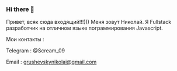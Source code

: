 ### Hi there 👋

Привет, всяк сюда входящий!!!))) 
Меня зовут Николай. 
Я Fullstack разработчик на отличном языке пограммирования Javascript.

Мои контакты : 


Telegram : @Scream_09



Email : grushevskynikolai@gmail.com
